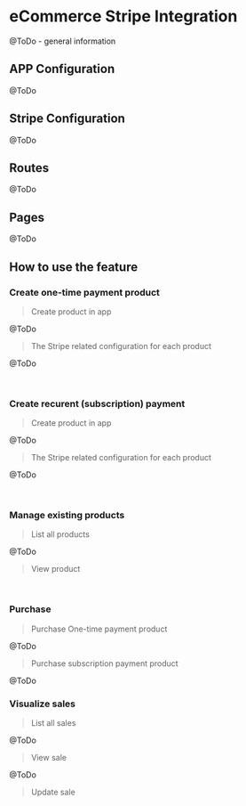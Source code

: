 # eCommerce Stripe Integration

@ToDo - general information

## APP Configuration

@ToDo

## Stripe Configuration

@ToDo

## Routes

@ToDo

## Pages

@ToDo

## How to use the feature

### Create one-time payment product 

> Create product in app

@ToDo

> The Stripe related configuration for each product

@ToDo

<br />

### Create recurent (subscription) payment 

> Create product in app

@ToDo

> The Stripe related configuration for each product

@ToDo

<br />

### Manage existing products

> List all products

@ToDo

> View product

<br />

### Purchase 

> Purchase One-time payment product 

@ToDo

> Purchase subscription payment product 

@ToDo

### Visualize sales 

> List all sales

@ToDo

> View sale 

@ToDo

> Update sale 

